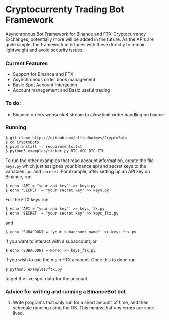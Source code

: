 # Cryptocurrenty Trading Bot Framework
Asynchronous Bot Framework for Binance and FTX Cryptocurrency Exchanges, potentially more will be added in the future. As the APIs are quite simple, the framework interfaces with these directly to remain lightweight and avoid security issues.


### Current Features
- Support for Binance and FTX
- Asynchronous order book management
- Basic Spot Account Interaction
- Account management and Basic useful trading

### To do:
- Binance orders websocket stream to allow limit order handling on biance


### Running
	$ git clone https://github.com/alfredholmes/CryptoBots
	$ cd CryptoBots
	$ pip3 install -r requirements.txt
	$ python3 examples/ticker.py BTC-USD BTC-ETH

To run the other examples that read account information, create the file `keys.py` which just assignes your binance api and secret keys to the variables `api` and `seceret`. For example, after setting up an API key on Binance, run

	$ echo 'API = "your api key"' >> keys.py
	$ echo 'SECRET' = "your secret key" >> keys.py
	
For the FTX keys run

	$ echo 'API = "your api key"' >> keys_ftx.py
	$ echo 'SECRET' = "your secret key" >> keys_ftx.py

and

	$ echo 'SUBACOUNT = "your subaccount name"' >> keys_ftx.py

if you want to interact with a subaccount, or

	$ echo 'SUBACOUNT = None' >> keys_ftx.py

if you wish to use the main FTX account. Once this is done run

	$ python3 examples/ftx.py

to get the live spot data for the account.

### Advice for writing and running a BinanceBot bot

1. Write programs that only run for a short amount of time, and then schedule running using the OS. This means that any errors are short lived.


